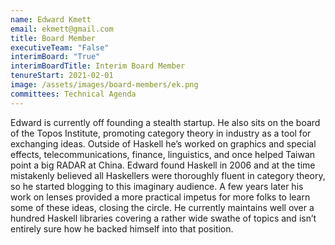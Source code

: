 ```yaml
---
name: Edward Kmett
email: ekmett@gmail.com
title: Board Member
executiveTeam: "False"
interimBoard: "True"
interimBoardTitle: Interim Board Member
tenureStart: 2021-02-01
image: /assets/images/board-members/ek.png
committees: Technical Agenda
---
```

Edward is currently off founding a stealth startup. He also sits on the board of the Topos Institute, promoting category theory in industry as a tool for exchanging ideas. Outside of Haskell he’s worked on graphics and special effects, telecommunications, finance, linguistics, and once helped Taiwan point a big RADAR at China. Edward found Haskell in 2006 and at the time mistakenly believed all Haskellers were thoroughly fluent in category theory, so he started blogging to this imaginary audience. A few years later his work on lenses provided a more practical impetus for more folks to learn some of these ideas, closing the circle. He currently maintains well over a hundred Haskell libraries covering a rather wide swathe of topics and isn’t entirely sure how he backed himself into that position.
